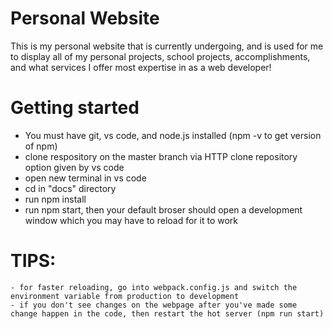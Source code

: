 # Personal Website
This is my personal website that is currently undergoing, and is used for me to display all of my personal projects, school projects, accomplishments, and what services I offer most expertise in as a web developer!

# Getting started
  - You must have git, vs code, and node.js installed (npm -v to get version of npm)
  - clone respository on the master branch via HTTP clone repository option given by vs code
  - open new terminal in vs code
  - cd in "docs" directory
  - run npm install
  - run npm start, then your default broser should open a development window which you may have to reload for it to work
# TIPS:
    - for faster reloading, go into webpack.config.js and switch the environment variable from production to development
    - if you don't see changes on the webpage after you've made some change happen in the code, then restart the hot server (npm run start)
  
